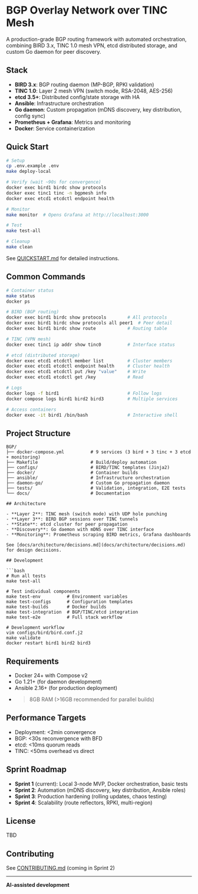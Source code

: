 # BGP Overlay Network over TINC Mesh

A production-grade BGP routing framework with automated orchestration, combining BIRD 3.x, TINC 1.0 mesh VPN, etcd distributed storage, and custom Go daemon for peer discovery.

## Stack

- **BIRD 3.x**: BGP routing daemon (MP-BGP, RPKI validation)
- **TINC 1.0**: Layer 2 mesh VPN (switch mode, RSA-2048, AES-256)
- **etcd 3.5+**: Distributed config/state storage with HA
- **Ansible**: Infrastructure orchestration
- **Go daemon**: Custom propagation (mDNS discovery, key distribution, config sync)
- **Prometheus + Grafana**: Metrics and monitoring
- **Docker**: Service containerization

## Quick Start

```bash
# Setup
cp .env.example .env
make deploy-local

# Verify (wait ~90s for convergence)
docker exec bird1 birdc show protocols
docker exec tinc1 tinc -n bgpmesh info
docker exec etcd1 etcdctl endpoint health

# Monitor
make monitor  # Opens Grafana at http://localhost:3000

# Test
make test-all

# Cleanup
make clean
```

See [QUICKSTART.md](docs/QUICKSTART.md) for detailed instructions.

## Common Commands

```bash
# Container status
make status
docker ps

# BIRD (BGP routing)
docker exec bird1 birdc show protocols        # All protocols
docker exec bird1 birdc show protocols all peer1  # Peer detail
docker exec bird1 birdc show route            # Routing table

# TINC (VPN mesh)
docker exec tinc1 ip addr show tinc0          # Interface status

# etcd (distributed storage)
docker exec etcd1 etcdctl member list         # Cluster members
docker exec etcd1 etcdctl endpoint health     # Cluster health
docker exec etcd1 etcdctl put /key "value"    # Write
docker exec etcd1 etcdctl get /key            # Read

# Logs
docker logs -f bird1                          # Follow logs
docker compose logs bird1 bird2 bird3         # Multiple services

# Access containers
docker exec -it bird1 /bin/bash               # Interactive shell
```

## Project Structure

```
BGP/
├── docker-compose.yml          # 9 services (3 bird + 3 tinc + 3 etcd + monitoring)
├── Makefile                    # Build/deploy automation
├── configs/                    # BIRD/TINC templates (Jinja2)
├── docker/                     # Container builds
├── ansible/                    # Infrastructure orchestration
├── daemon-go/                  # Custom Go propagation daemon
├── tests/                      # Validation, integration, E2E tests
└── docs/                       # Documentation

## Architecture

- **Layer 2**: TINC mesh (switch mode) with UDP hole punching
- **Layer 3**: BIRD BGP sessions over TINC tunnels
- **State**: etcd cluster for peer propagation
- **Discovery**: Go daemon with mDNS over TINC interface
- **Monitoring**: Prometheus scraping BIRD metrics, Grafana dashboards

See [docs/architecture/decisions.md](docs/architecture/decisions.md) for design decisions.

## Development

```bash
# Run all tests
make test-all

# Test individual components
make test-env          # Environment variables
make test-configs      # Configuration templates
make test-builds       # Docker builds
make test-integration  # BGP/TINC/etcd integration
make test-e2e          # Full stack workflow

# Development workflow
vim configs/bird/bird.conf.j2
make validate
docker restart bird1 bird2 bird3
```

## Requirements

- Docker 24+ with Compose v2
- Go 1.21+ (for daemon development)
- Ansible 2.16+ (for production deployment)
- >8GB RAM (>16GB recommended for parallel builds)

## Performance Targets

- Deployment: <2min convergence
- BGP: <30s reconvergence with BFD
- etcd: <10ms quorum reads
- TINC: <50ms overhead vs direct

## Sprint Roadmap

- **Sprint 1** (current): Local 3-node MVP, Docker orchestration, basic tests
- **Sprint 2**: Automation (mDNS discovery, key distribution, Ansible roles)
- **Sprint 3**: Production hardening (rolling updates, chaos testing)
- **Sprint 4**: Scalability (route reflectors, RPKI, multi-region)

## License

TBD

## Contributing

See [CONTRIBUTING.md](CONTRIBUTING.md) (coming in Sprint 2)

---

**AI-assisted development**
